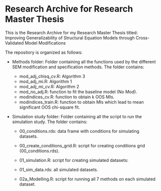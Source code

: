 # Research Archive for Research Master Thesis

This is the Research Archive for my Research Master Thesis titled:
Improving Generalizability of Structural Equation Models through Cross-Validated Model Modifications

The repository is organized as follows:
  - Methods folder: Folder containing all the functions used by the different SEM modification and specification methods.
    The folder contains:
      - mod_adj_chisq_cv.R: Algorithm 3
      - mod_adj_mi.R: Algorithm 1
      - mod_adj_mi_cv.R: Algorithm 2
      - mod_no_adj.R: function to fit the baseline model (No Mod).
      - modindices_cv.R: function to obtain k OOS MIs.
      - modindices_train.R: function to obtain MIs which lead to mean significant OOS chi-square fit.
      
  - Simulation study folder: Folder containing all the script to run the simulation study.
    The folder contains:
      - 00_conditions.rds: data frame with conditions for simulating datasets.
      - 00_create_conditions_grid.R: script for creating conditions grid (00_conditions.rds).
      
      - 01_simulation.R: script for creating simulated datasets:
      - 01_sim_data.rds: all simulated datasets.
      
      - 02a_Modelling.R: script for running all 7 methods on each simulated dataset.
      
